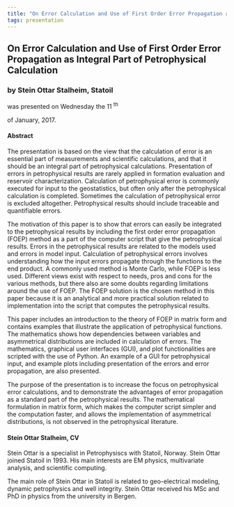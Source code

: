 ```yaml
---
title: "On Error Calculation and Use of First Order Error Propagation as Integral Part of Petrophysical Calculation (Stein Ottar Stalheim, Statoil)"
tags: presentation
---
```



		
<h2>
On Error Calculation and Use of First Order Error Propagation as Integral Part of Petrophysical Calculation
</h2>

 



		
<h3>
by Stein Ottar Stalheim, Statoil
</h3>

 



 
<p>
was presented on Wednesday the 11
<sup>
th
</sup>

 of January, 2017.
</p>

	



<h4>
Abstract
</h4>



            
<p>


The presentation is based on the view that the calculation of error is an essential part of measurements and scientific calculations, and that it should be an integral part of petrophysical calculations. Presentation of errors in petrophysical results are rarely applied in formation evaluation and reservoir characterization.  Calculation of petrophysical error is commonly executed for input to the geostatistics, but often only after the petrophysical calculation is completed.  Sometimes the calculation of petrophysical error is excluded altogether.  Petrophysical results should include traceable and quantifiable errors. 

</p>

<p>


The motivation of this paper is to show that errors can easily be integrated to the petrophysical results by including the first order error propagation (FOEP) method as a part of the computer script that give the petrophysical results.  Errors in the petrophysical results are related to the models used and errors in model input.  Calculation of petrophysical errors involves understanding how the input errors propagate through the functions to the end product.  A commonly used method is Monte Carlo, while FOEP is less used.  Different views exist with respect to needs, pros and cons for the various methods, but there also are some doubts regarding limitations around the use of FOEP.  The FOEP solution is the chosen method in this paper because it is an analytical and more practical solution related to implementation into the script that computes the petrophysical results.  

</p>

<p>


This paper includes an introduction to the theory of FOEP in matrix form and contains examples that illustrate the application of petrophysical functions.  The mathematics shows how dependencies between variables and asymmetrical distributions are included in calculation of errors. The mathematics, graphical user interfaces (GUI), and plot functionalities are scripted with the use of Python.  An example of a GUI for petrophysical input, and example plots including presentation of the errors and error propagation, are also presented.

</p>

<p>


The purpose of the presentation is to increase the focus on petrophysical error calculations, and to demonstrate the advantages of error propagation as a standard part of the petrophysical results.  The mathematical formulation in matrix form, which makes the computer script simpler and the computation faster, and allows the implementation of asymmetrical distributions, is not observed in the petrophysical literature.

      
</p>







<h4>
Stein Ottar Stalheim, CV
</h4>



    
<p>
Stein Ottar is a specialist in Petrophysiscs with Statoil, Norway. Stein Ottar joined Statoil in 1993.  His main interests are EM physics, multivariate analysis, and scientific computing.

</p>

<p>


The main role of Stein Ottar in Statoil is related to geo-electrical modeling, dynamic petrophysics and well integrity. Stein Ottar received his MSc and PhD in physics from the university in Bergen.

</p>



   

